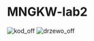 # MNGKW-lab2


![kod_off](https://user-images.githubusercontent.com/117356766/200636018-0d6de735-7b6d-4a14-9790-3d04bc5bc3d7.png)
![drzewo_off](https://user-images.githubusercontent.com/117356766/200636051-cd99aacb-4d12-4702-8c71-0b19834ebf13.png)
